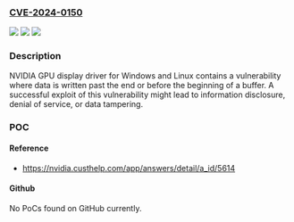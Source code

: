### [CVE-2024-0150](https://cve.mitre.org/cgi-bin/cvename.cgi?name=CVE-2024-0150)
![](https://img.shields.io/static/v1?label=Product&message=NVIDIA%20GPU%20Display%20Driver%2C%20vGPU%20software&color=blue)
![](https://img.shields.io/static/v1?label=Version&message=%3D%20R535%2C%20R550%2C%20R560%2C%20R565%20&color=brighgreen)
![](https://img.shields.io/static/v1?label=Vulnerability&message=CWE-787%20Out-of-bounds%20Write&color=brighgreen)

### Description

NVIDIA GPU display driver for Windows and Linux contains a vulnerability where data is written past the end or before the beginning of a buffer. A successful exploit of this vulnerability might lead to information disclosure, denial of service, or data tampering.

### POC

#### Reference
- https://nvidia.custhelp.com/app/answers/detail/a_id/5614

#### Github
No PoCs found on GitHub currently.

